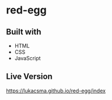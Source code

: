 # red-egg

## Built with
- HTML
- CSS
- JavaScript

## Live Version
https://lukacsma.github.io/red-egg/index
